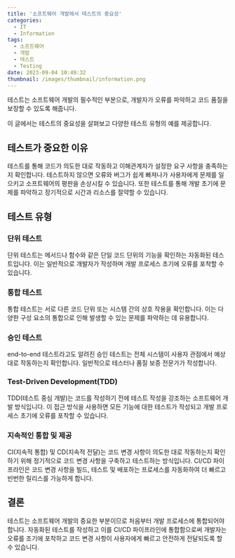 ```yaml
---
title: '소프트웨어 개발에서 테스트의 중요성'
categories:
  - IT
  - Information
tags:
  - 소프트웨어
  - 개발
  - 테스트
  - Testing
date: 2023-09-04 10:49:32
thumbnail: /images/thumbnail/information.png
---
```


테스트는 소프트웨어 개발의 필수적인 부분으로, 개발자가 오류를 파악하고 코드 품질을 보장할 수 있도록 해줍니다.

이 글에서는 테스트의 중요성을 살펴보고 다양한 테스트 유형의 예를 제공합니다.

## 테스트가 중요한 이유

테스트를 통해 코드가 의도한 대로 작동하고 이해관계자가 설정한 요구 사항을 충족하는지 확인합니다. 테스트하지 않으면 오류와 버그가 쉽게 빠져나가 사용자에게 문제를 일으키고 소프트웨어의 평판을 손상시킬 수 있습니다. 또한 테스트를 통해 개발 초기에 문제를 파악하고 장기적으로 시간과 리소스를 절약할 수 있습니다.

## 테스트 유형

### 단위 테스트

단위 테스트는 메서드나 함수와 같은 단일 코드 단위의 기능을 확인하는 자동화된 테스트입니다. 이는 일반적으로 개발자가 작성하며 개발 프로세스 초기에 오류를 포착할 수 있습니다.

### 통합 테스트

통합 테스트는 서로 다른 코드 단위 또는 시스템 간의 상호 작용을 확인합니다. 이는 다양한 구성 요소의 통합으로 인해 발생할 수 있는 문제를 파악하는 데 유용합니다.

### 승인 테스트

end-to-end 테스트라고도 알려진 승인 테스트는 전체 시스템이 사용자 관점에서 예상대로 작동하는지 확인합니다. 일반적으로 테스터나 품질 보증 전문가가 작성합니다.

### Test-Driven Development(TDD)

TDD(테스트 중심 개발)는 코드를 작성하기 전에 테스트 작성을 강조하는 소프트웨어 개발 방식입니다. 이 접근 방식을 사용하면 모든 기능에 대한 테스트가 작성되고 개발 프로세스 초기에 오류를 포착할 수 있습니다.

### 지속적인 통합 및 제공

CI(지속적 통합) 및 CD(지속적 전달)는 코드 변경 사항이 의도한 대로 작동하는지 확인하기 위해 정기적으로 코드 변경 사항을 구축하고 테스트하는 방식입니다. CI/CD 파이프라인은 코드 변경 사항을 빌드, 테스트 및 배포하는 프로세스를 자동화하여 더 빠르고 빈번한 릴리스를 가능하게 합니다.

## 결론

테스트는 소프트웨어 개발의 중요한 부분이므로 처음부터 개발 프로세스에 통합되어야 합니다. 자동화된 테스트를 작성하고 이를 CI/CD 파이프라인에 통합함으로써 개발자는 오류를 조기에 포착하고 코드 변경 사항이 사용자에게 빠르고 안전하게 전달되도록 할 수 있습니다.

